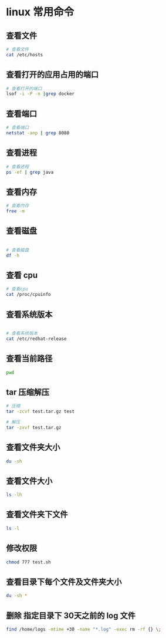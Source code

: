 # linux 常用命令

## 查看文件

```bash
# 查看文件
cat /etc/hosts
```

## 查看打开的应用占用的端口

```bash
# 查看打开的端口
lsof -i -P -n |grep docker
```

## 查看端口

```bash
# 查看端口
netstat -anp | grep 8080
```

## 查看进程

```bash
# 查看进程
ps -ef | grep java
```

## 查看内存

```bash
# 查看内存
free -m
```

## 查看磁盘

```bash

# 查看磁盘
df -h
```

## 查看 cpu

```bash
# 查看cpu
cat /proc/cpuinfo
```

## 查看系统版本

```bash

# 查看系统版本
cat /etc/redhat-release
```

## 查看当前路径

```bash
pwd
```

## tar 压缩解压

```bash
# 压缩
tar -zcvf test.tar.gz test

# 解压
tar -zxvf test.tar.gz
```

## 查看文件夹大小

```bash
du -sh
```

## 查看文件大小

```bash
ls -lh
```

## 查看文件夹下文件

```bash
ls -l
```

## 修改权限

```bash
chmod 777 test.sh
```

## 查看目录下每个文件及文件夹大小

```bash
du -sh *
```

## 删除 指定目录下 30天之前的 log 文件

```bash
find /home/logs -mtime +30 -name "*.log" -exec rm -rf {} \;
```
